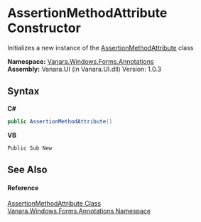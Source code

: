 # AssertionMethodAttribute Constructor 
 

Initializes a new instance of the <a href="130785b0-21ca-b25a-cc70-796212bbcb5d">AssertionMethodAttribute</a> class

**Namespace:**&nbsp;<a href="600255aa-5477-7018-00f3-14fce5adebc9">Vanara.Windows.Forms.Annotations</a><br />**Assembly:**&nbsp;Vanara.UI (in Vanara.UI.dll) Version: 1.0.3

## Syntax

**C#**<br />
``` C#
public AssertionMethodAttribute()
```

**VB**<br />
``` VB
Public Sub New
```


## See Also


#### Reference
<a href="130785b0-21ca-b25a-cc70-796212bbcb5d">AssertionMethodAttribute Class</a><br /><a href="600255aa-5477-7018-00f3-14fce5adebc9">Vanara.Windows.Forms.Annotations Namespace</a><br />